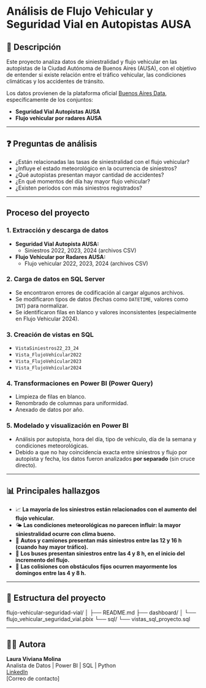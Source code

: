 #  Análisis de Flujo Vehicular y Seguridad Vial en Autopistas AUSA

## 📌 Descripción

Este proyecto analiza datos de siniestralidad y flujo vehicular en las autopistas de la Ciudad Autónoma de Buenos Aires (AUSA), con el objetivo de entender si existe relación entre el tráfico vehicular, las condiciones climáticas y los accidentes de tránsito. 

Los datos provienen de la plataforma oficial [Buenos Aires Data](https://data.buenosaires.gob.ar/), específicamente de los conjuntos:
- **Seguridad Vial Autopistas AUSA**
- **Flujo vehicular por radares AUSA**

---

## ❓ Preguntas de análisis

- ¿Están relacionadas las tasas de siniestralidad con el flujo vehicular?
- ¿Influye el estado meteorológico en la ocurrencia de siniestros?
- ¿Qué autopistas presentan mayor cantidad de accidentes?
- ¿En qué momentos del día hay mayor flujo vehicular?
- ¿Existen períodos con más siniestros registrados?

---

##  Proceso del proyecto

### 1. Extracción y descarga de datos
- **Seguridad Vial Autopista AUSA:**  
  - Siniestros 2022, 2023, 2024 (archivos CSV)
- **Flujo Vehicular por Radares AUSA:**  
  - Flujo vehicular 2022, 2023, 2024 (archivos CSV)

### 2. Carga de datos en SQL Server
- Se encontraron errores de codificación al cargar algunos archivos.
- Se modificaron tipos de datos (fechas como `DATETIME`, valores como `INT`) para normalizar.
- Se identificaron filas en blanco y valores inconsistentes (especialmente en Flujo Vehicular 2024).

### 3. Creación de vistas en SQL
- `VistaSiniestros22_23_24`
- `Vista_FlujoVehícular2022`
- `Vista_FlujoVehícular2023`
- `Vista_FlujoVehícular2024`

### 4. Transformaciones en Power BI (Power Query)
- Limpieza de filas en blanco.
- Renombrado de columnas para uniformidad.
- Anexado de datos por año.

### 5. Modelado y visualización en Power BI
- Análisis por autopista, hora del día, tipo de vehículo, día de la semana y condiciones meteorológicas.
- Debido a que no hay coincidencia exacta entre siniestros y flujo por autopista y fecha, los datos fueron analizados **por separado** (sin cruce directo).

---

## 📊 Principales hallazgos

- 📈 **La mayoría de los siniestros están relacionados con el aumento del flujo vehicular.**
- 🌤️ **Las condiciones meteorológicas no parecen influir: la mayor siniestralidad ocurre con clima bueno.**
- 🚗 **Autos y camiones presentan más siniestros entre las 12 y 16 h (cuando hay mayor tráfico).**
- 🚌 **Los buses presentan siniestros entre las 4 y 8 h, en el inicio del incremento del flujo.**
- 🚧 **Las colisiones con obstáculos fijos ocurren mayormente los domingos entre las 4 y 8 h.**

---

## 📂 Estructura del proyecto
flujo-vehicular-seguridad-vial/ │ ├── README.md ├── dashboard/ │ └── flujo_vehicular_seguridad_vial.pbix └── sql/ └── vistas_sql_proyecto.sql


---

## 👩‍💻 Autora

**Laura Viviana Molina**  
Analista de Datos | Power BI | SQL | Python  
[LinkedIn](https://www.linkedin.com/in/tu-perfil)  
[Correo de contacto]




